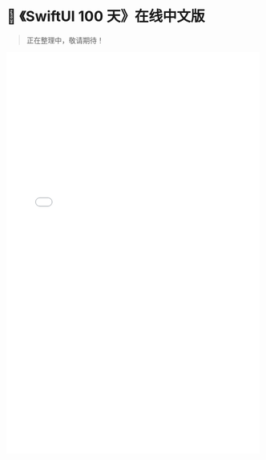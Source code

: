 # 📘 《SwiftUI 100 天》在线中文版
> 正在整理中，敬请期待！


<iframe src="/book_cover_a5.html" width="100%" height="800px" frameborder="0"></iframe>